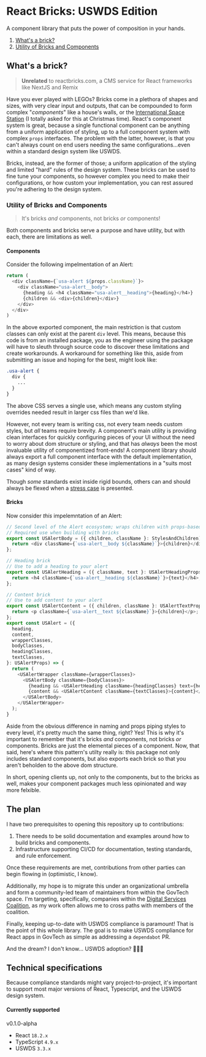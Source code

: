 # React Bricks: USWDS Edition

A component library that puts the power of composition in your hands.

1. [What's a brick?](#whats-a-brick)
2. [Utility of Bricks and Components](#utility-of-bricks-and-components)

## What's a brick?

>**Unrelated** to reactbricks.com, a CMS service for React frameworks like NextJS and Remix

Have you ever played with LEGOs? Bricks come in a plethora of shapes and sizes, with very clear input and outputs, that can be compounded to form complex "_components_" like a house's walls, or the [International Space Station](https://www.lego.com/en-us/product/international-space-station-21321) (I totally asked for this at Christmas time). React's component system is great, because a single functional component can be anything from a uniform application of styling, up to a full component system with complex `props` interfaces. The problem with the latter, however, is that you can't always count on end users needing the same configurations...even within a standard design system like USWDS.

Bricks, instead, are the former of those; a uniform application of the styling and limited "hard" rules of the design system. These bricks can be used to fine tune your components, so however complex you need to make their configurations, or how custom your implementation, you can rest assured you're adhering to the design system.

### Utility of Bricks and Components

>It's bricks _and_ components, not bricks _or_ components!

Both components and bricks serve a purpose and have utility, but with each, there are limitations as well.

#### Components

Consider the following impelmentation of an Alert:

```typescript
return (
  <div className={`usa-alert ${props.className}`}>
    <div className="usa-alert__body">
      {heading && <h4 className="usa-alert__heading">{heading}</h4>}
      {children && <div>{children}</div>}
    </div>
  </div>
)
```

In the above exported component, the main restriction is that custom classes can only exist at the parent `div` level. This means, because this code is from an installed package, you as the engineer using the package will have to sleuth through source code to discover these limitations and create workarounds. A workaround for something like this, aside from submitting an issue and hoping for the best, might look like: 

```css
.usa-alert {
  div {
    ...
  }
}
```

The above CSS serves a single use, which means any custom styling overrides needed result in larger css files than we'd like.

However, not every team is writing css, not every team needs custom styles, but _all_ teams require brevity. A component's main utility is providing clean interfaces for quickly configuring pieces of your UI without the need to worry about dom structure or styling, and that has _always_ been the most invaluable utility of componentized front-ends! A component library should always export a full component interface with the default implementation, as many design systems consider these implementations in a "suits most cases" kind of way.

Though _some_ standards exist inside rigid bounds, others can and should always be flexed when a [stress case](https://merlin.rebrovic.net/blog/edge-stress-cases/) is presented. 

#### Bricks

Now consider _this_ impelemntation of an Alert:

```typescript
// Second level of the Alert ecosystem; wraps children with props-based styling.
// Required use when building with bricks
export const USAlertBody = ({ children, className }: StylesAndChildren) => {
  return <div className={`usa-alert__body ${className}`}>{children}</div>;
};

// Heading brick
// Use to add a heading to your alert
export const USAlertHeading = ({ className, text }: USAlertHeadingProps) => {
  return <h4 className={`usa-alert__heading ${className}`}>{text}</h4>;
};

// Content brick
// Use to add content to your alert
export const USAlertContent = ({ children, className }: USAlertTextProps) => {
  return <p className={`usa-alert__text ${className}`}>{children}</p>;
};
export const USAlert = ({
  heading,
  content,
  wrapperClasses,
  bodyClasses,
  headingClasses,
  textClasses,
}: USAlertProps) => {
  return (
    <USAlertWrapper className={wrapperClasses}>
      <USAlertBody className={bodyClasses}>
        {heading && <USAlertHeading className={headingClasses} text={heading} />}
        {content && <USAlertContent className={textClasses}>{content}</USAlertContent>}
      </USAlertBody>
    </USAlertWrapper>
  );
}
```

Aside from the obvious difference in naming and props piping styles to every level, it's pretty much the same thing, right? Yes! This is why it's important to remember that it's bricks _and_ components, not bricks _or_ components. Bricks are just the elemental pieces of a component. Now, that said, here's where this pattern's utilty really is: this package not only includes standard components, but also exports each brick so that you aren't beholden to the above dom structure.

In short, opening clients up, not only to the components, but to the bricks as well, makes your component packages much less opinionated and way more felxible.

## The plan

I have two prerequisites to opening this repository up to contributions:

1. There needs to be solid documentation and examples around how to build bricks and components.
2. Infrastructure supporting CI/CD for documentation, testing standards, and rule enforcement.

Once these requirements are met, contributions from other parties can begin flowing in (optimistic, I know). 

Additionally, my hope is to migrate this under an organizational umbrella and form a community-led team of maintainers from within the GovTech space. I'm targeting, specifically, companies within the [Digital Services Coalition](https://digitalservicescoalition.org/#/), as my work often allows me to cross paths with members of the coalition.

Finally, keeping up-to-date with USWDS compliance is paramount! That is the point of this whole library. The goal is to make USWDS compliance for React apps in GovTech as simple as addressing a `dependabot` PR. 

And the dream? I don't know... USWDS adoption? 🤷🏻‍♂️

## Technical specifications

Because compliance standards might vary project-to-project, it's important to support most major versions of React, Typescript, and the USWDS design system.

#### Currently supported

v0.1.0-alpha
- React `18.2.x`
- TypeScript `4.9.x`
- USWDS `3.3.x`
